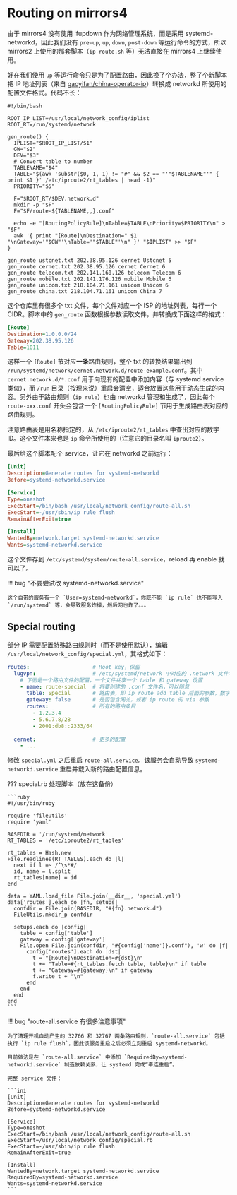 # Routing on mirrors4

由于 mirrors4 没有使用 ifupdown 作为网络管理系统，而是采用 systemd-networkd，因此我们没有 `pre-up`, `up`, `down`, `post-down` 等运行命令的方式，所以 mirrors2 上使用的那套脚本（`ip-route.sh` 等）无法直接在 mirrors4 上继续使用。

好在我们使用 `up` 等运行命令只是为了配置路由，因此换了个办法，整了个新脚本把 IP 地址列表（来自 [gaoyifan/china-operator-ip](https://github.com/gaoyifan/china-operator-ip)）转换成 networkd 所使用的配置文件格式。代码不长：

```shell
#!/bin/bash

ROOT_IP_LIST=/usr/local/network_config/iplist
ROOT_RT=/run/systemd/network

gen_route() {
  IPLIST="$ROOT_IP_LIST/$1"
  GW="$2"
  DEV="$3"
  # Convert table to number
  TABLENAME="$4"
  TABLE="$(awk 'substr($0, 1, 1) != "#" && $2 == "'"$TABLENAME"'" { print $1 }' /etc/iproute2/rt_tables | head -1)"
  PRIORITY="$5"

  F="$ROOT_RT/$DEV.network.d"
  mkdir -p "$F"
  F="$F/route-${TABLENAME,,}.conf"

  echo -e "[RoutingPolicyRule]\nTable=$TABLE\nPriority=$PRIORITY\n" > "$F"
  awk '{ print "[Route]\nDestination=" $1 "\nGateway='"$GW"'\nTable='"$TABLE"'\n" }' "$IPLIST" >> "$F"
}

gen_route ustcnet.txt 202.38.95.126 cernet Ustcnet 5
gen_route cernet.txt 202.38.95.126 cernet Cernet 6
gen_route telecom.txt 202.141.160.126 telecom Telecom 6
gen_route mobile.txt 202.141.176.126 mobile Mobile 6
gen_route unicom.txt 218.104.71.161 unicom Unicom 6
gen_route china.txt 218.104.71.161 unicom China 7
```

这个仓库里有很多个 txt 文件，每个文件对应一个 ISP 的地址列表，每行一个 CIDR。脚本中的 `gen_route` 函数根据参数读取文件，并转换成下面这样的格式：

```ini
[Route]
Destination=1.0.0.0/24
Gateway=202.38.95.126
Table=1011
```

这样一个 `[Route]` 节对应**一条**路由规则，整个 txt 的转换结果输出到 `/run/systemd/network/cernet.network.d/route-example.conf`。其中 `cernet.network.d/*.conf` 用于向现有的配置中添加内容（与 systemd service 类似），而 `/run` 目录（按理来说）重启会清空，适合放置这些用于动态生成的内容。另外由于路由规则（`ip rule`）也由 networkd 管理和生成了，因此每个 `route-xxx.conf` 开头会包含一个 `[RoutingPolicyRule]` 节用于生成路由表对应的路由规则。

注意路由表是用名称指定的，从 `/etc/iproute2/rt_tables` 中查出对应的数字 ID。这个文件本来也是 `ip` 命令所使用的（注意它的目录名叫 `iproute2`）。

最后给这个脚本配个 service，让它在 networkd 之前运行：

```ini
[Unit]
Description=Generate routes for systemd-networkd
Before=systemd-networkd.service

[Service]
Type=oneshot
ExecStart=/bin/bash /usr/local/network_config/route-all.sh
ExecStart=-/usr/sbin/ip rule flush
RemainAfterExit=true

[Install]
WantedBy=network.target systemd-networkd.service
Wants=systemd-networkd.service
```

这个文件存到 `/etc/systemd/system/route-all.service`，reload 再 enable 就可以了。

!!! bug "不要尝试改 systemd-networkd.service"

    这个自带的服务有一个 `User=systemd-networkd`，你既不能 `ip rule` 也不能写入 `/run/systemd` 等，会导致服务炸掉，然后网也炸了。。。

## Special routing

部分 IP 需要配置特殊路由规则时（而不是使用默认），编辑 `/usr/local/network_config/special.yml`，其格式如下：

```yaml
routes:                    # Root key，保留
  lugvpn:                  # /etc/systemd/network 中对应的 .network 文件名
    # 下面是一个路由文件的配置，一个文件共享一个 table 和 gateway 设置
    - name: route-special  # 将要创建的 .conf 文件名，可以随意
      table: Special       # 路由表，即 ip route add table 后面的参数，数字或表名
      gateway: false       # 是否包含网关，或者 ip route 的 via 参数
      routes:              # 所有的路由条目
        - 1.2.3.4
        - 5.6.7.8/28
        - 2001:db8::2333/64
    
  cernet:                  # 更多的配置
    - ...
```

修改 `special.yml` 之后重启 `route-all.service`。该服务会自动导致 `systemd-networkd.service` 重启并载入新的路由配置信息。

??? special.rb 处理脚本（放在这备份）

    ```ruby
    #!/usr/bin/ruby

    require 'fileutils'
    require 'yaml'

    BASEDIR = '/run/systemd/network'
    RT_TABLES = '/etc/iproute2/rt_tables'

    rt_tables = Hash.new
    File.readlines(RT_TABLES).each do |l|
      next if l =~ /^\s*#/
      id, name = l.split
      rt_tables[name] = id
    end

    data = YAML.load_file File.join(__dir__, 'special.yml')
    data['routes'].each do |fn, setups|
      confdir = File.join(BASEDIR, "#{fn}.network.d")
      FileUtils.mkdir_p confdir

      setups.each do |config|
        table = config['table']
        gateway = config['gateway']
        File.open File.join(confdir, "#{config['name']}.conf"), 'w' do |f|
          config['routes'].each do |dst|
            t = "[Route]\nDestination=#{dst}\n"
            t += "Table=#{rt_tables.fetch table, table}\n" if table
            t += "Gateway=#{gateway}\n" if gateway
            f.write t + "\n"
          end
        end
      end
    end
    ```

!!! bug "route-all.service 有很多注意事项"

    为了清理开机自动产生的 32766 和 32767 两条路由规则，`route-all.service` 包括执行 `ip rule flush`，因此该服务重启之后必须立刻重启 systemd-networkd。

    目前做法是在 `route-all.service` 中添加 `RequiredBy=systemd-networkd.service` 制造依赖关系，让 systemd 完成“牵连重启”。

    完整 service 文件：

    ```ini
    [Unit]
    Description=Generate routes for systemd-networkd
    Before=systemd-networkd.service

    [Service]
    Type=oneshot
    ExecStart=/bin/bash /usr/local/network_config/route-all.sh
    ExecStart=/usr/local/network_config/special.rb
    ExecStart=-/usr/sbin/ip rule flush
    RemainAfterExit=true

    [Install]
    WantedBy=network.target systemd-networkd.service
    RequiredBy=systemd-networkd.service
    Wants=systemd-networkd.service
    ```
